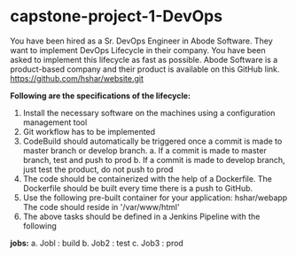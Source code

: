 ﻿# capstone-project-1-DevOps

You have been hired as a Sr. DevOps Engineer in Abode Software. They want to
implement DevOps Lifecycle in their company. You have been asked to
implement this lifecycle as fast as possible. Abode Software is a product-based
company and their product is available on this GitHub link.
https://github.com/hshar/website.git

**Following are the specifications of the lifecycle:**
1. Install the necessary software on the machines using a configuration
   management tool
2. Git workflow has to be implemented
3. CodeBuild should automatically be triggered once a commit is made to master branch or develop branch.
a. If a commit is made to master branch, test and push to prod
b. If a commit is made to develop branch, just test the product, do not push to prod
4. The code should be containerized with the help of a Dockerfile. The Dockerfile should be built every time there is a push to GitHub.
5. Use the following pre-built container for your application: hshar/webapp
   The code should reside in '/var/www/html'
6. The above tasks should be defined in a Jenkins Pipeline with the following


**jobs:**
a. Jobl : build
b. Job2 : test
c. Job3 : prod
